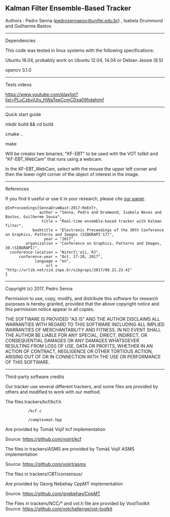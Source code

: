 ## Kalman Filter Ensemble-Based Tracker

Authors : Pedro Senna (pedrosennapsc@unifei.edu.br) , Isabela Drummond and Guilherme Bastos

_________________
Dependencies 

This code was tested in linux systems with the following specifications:

Ubuntu 16.04, probabily work on Ubuntu 12.04, 14.04 or Debian Jessie (8.5)

opencv 3.1.0

_________________
Tests videos

https://www.youtube.com/playlist?list=PLuCzbviUtv_HWaTeeCcmCDxa09hdahimf

_________________
Quick start guide

mkdir build && cd build

cmake ..

make

Will be creator two binaries, "KF-EBT" to be used with the VOT tollkit and "KF-EBT_WebCam" that runs using a webcam.

In the KF-EBT_WebCam, select with the mouse the upper left corner and then the lower right corner of the object of interest in the image.

_________________
References

If you find it useful or use it in your research, please cite [our paper](https://psenna.github.io/Papers/PID4960379.pdf).

~~~{yaml}
@InProceedings{SennaDrumBast:2017:ReEnTr,
               author = "Senna, Pedro and Drummond, Isabela Neves and Bastos, Guilherme Sousa",
                title = "Real-time ensemble-based tracker with Kalman filter",
            booktitle = "Electronic Proceedings of the 30th Conference on Graphics, Patterns and Images (SIBGRAPI'17)",
                 year = "2017",
         organization = "Conference on Graphics, Patterns and Images, 30.(SIBGRAPI)",
  conference-location = "Niter{\'o}i, RJ",
      conference-year = "Oct. 17-20, 2017",
             language = "en",
                  url = "http://urlib.net/sid.inpe.br/sibgrapi/2017/08.21.23.41"
}
~~~
_________________
Copyright (c) 2017, Pedro Senna

Permission to use, copy, modify, and distribute this software for research purposes is hereby granted, provided that the above copyright notice and this permission notice appear in all copies.

THE SOFTWARE IS PROVIDED "AS IS" AND THE AUTHOR DISCLAIMS ALL WARRANTIES WITH REGARD TO THIS SOFTWARE INCLUDING ALL IMPLIED WARRANTIES OF MERCHANTABILITY AND FITNESS. IN NO EVENT SHALL THE AUTHOR BE LIABLE FOR ANY SPECIAL, DIRECT, INDIRECT, OR CONSEQUENTIAL DAMAGES OR ANY DAMAGES WHATSOEVER RESULTING FROM LOSS OF USE, DATA OR PROFITS, WHETHER IN AN ACTION OF CONTRACT, NEGLIGENCE OR OTHER TORTIOUS ACTION, ARISING OUT OF OR IN CONNECTION WITH THE USE OR PERFORMANCE OF THIS SOFTWARE.

__________________
Third-party software credits

Our tracker use several different trackers, and some files are provided by others and modified to work with our method.


The files trackers/kcf/kcf.h

		      /kcf.c

		      /complexmat.hpp

Are provided by Tomáš Vojíř kcf implementation

Source: https://github.com/vojirt/kcf


The files in trackers/ASMS are provided by Tomáš Vojíř ASMS implementation

Source: https://github.com/vojirt/asms


The files in trackers/CBT/consensus/

Are provided by Georg Nebehay CppMT implementation

Source: https://github.com/gnebehay/CppMT 

The Files in trackers/NCC/* and vot.h file are provided by VootToolkit
Source: https://github.com/votchallenge/vot-toolkit

